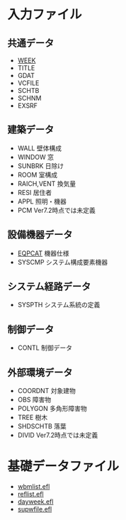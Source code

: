 # 入力ファイル

## 共通データ

- [WEEK](WEEK.md)
- TITLE
- GDAT
- VCFILE
- SCHTB
- SCHNM
- EXSRF

## 建築データ

- WALL 壁体構成
- WINDOW 窓
- SUNBRK 日除け
- ROOM 室構成
- RAICH,VENT 換気量
- RESI 居住者
- APPL 照明・機器
- PCM Ver7.2時点では未定義

## 設備機器データ

- [EQPCAT](EQPCAT.md) 機器仕様
- SYSCMP システム構成要素機器

## システム経路データ

- SYSPTH システム系統の定義

## 制御データ

- CONTL 制御データ

## 外部環境データ

- COORDNT 対象建物
- OBS 障害物
- POLYGON 多角形障害物
- TREE 樹木
- SHDSCHTB 落葉
- DIVID  Ver7.2時点では未定義


# 基礎データファイル

- [wbmlist.efl](wbmlist.md)
- [reflist.efl](reflist.md)
- [dayweek.efl](dayweek.md)
- [supwfile.efl](supwfile.md)


